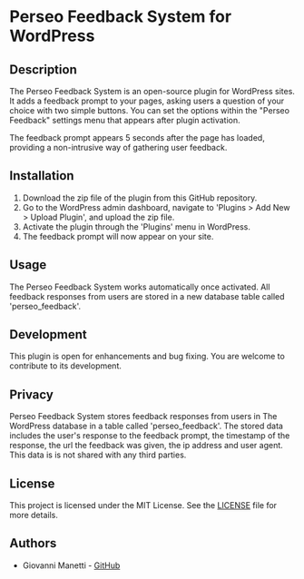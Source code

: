 # Perseo Feedback System for WordPress

## Description

The Perseo Feedback System is an open-source plugin for WordPress sites. It adds a feedback prompt to your pages, asking users a question of your choice with two simple buttons. 
You can set the options within the "Perseo Feedback" settings menu that appears after plugin activation.

The feedback prompt appears 5 seconds after the page has loaded, providing a non-intrusive way of gathering user feedback.

## Installation

1. Download the zip file of the plugin from this GitHub repository.
2. Go to the WordPress admin dashboard, navigate to 'Plugins > Add New > Upload Plugin', and upload the zip file.
3. Activate the plugin through the 'Plugins' menu in WordPress.
4. The feedback prompt will now appear on your site.

## Usage

The Perseo Feedback System works automatically once activated. All feedback responses from users are stored in a new database table called 'perseo_feedback'.

## Development

This plugin is open for enhancements and bug fixing. You are welcome to contribute to its development.

## Privacy

Perseo Feedback System stores feedback responses from users in The WordPress database in a table called 'perseo_feedback'. The stored data includes the user's response to the feedback prompt, the timestamp of the response, the url the feedback was given, the ip address and user agent. This data is is not shared with any third parties.

## License

This project is licensed under the MIT License. See the [LICENSE](LICENSE) file for more details.

## Authors

- Giovanni Manetti - [GitHub](https://github.com/giovannimanetti11)

